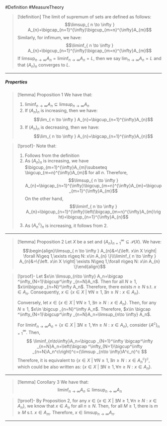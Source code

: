 #Definition #MeasureTheory 

> [!definition]
> The limit of supremum of sets are defined as follows: 
> $$\limsup_{ n \to \infty } A_{n}=\bigcap_{n=1}^{\infty}\bigcup_{m=n}^{\infty}A_{m}$$
> Similarly, for infimum, we have:
> $$\liminf_{ n \to \infty } A_{n}=\bigcup_{n=1}^{\infty}\bigcap_{m=n}^{\infty}A_{m}$$
> If $\limsup_{ n \to \infty }A_{n}=\liminf_{ n \to \infty }A_{n}=L$, then we say $\lim_{ n \to \infty }A_{n}=L$ and that $(A_{n})_{n}$ converges to $L$.
---
##### Properties
> [!lemma] Proposition 1
> We have that:
> 1. $\liminf_{ n \to \infty }A_{n} \subseteq\limsup_{ n \to \infty }A_{n}$
> 2. If $(A_{n})_{n}$ is increasing, then we have: $$\lim_{ n \to \infty } A_{n}=\bigcup_{n=1}^{\infty}A_{n}$$
> 3.  If $(A_{n})_{n}$ is decreasing, then we have: $$\lim_{ n \to \infty } A_{n}=\bigcap_{n=1}^{\infty}A_{n}$$

>[!proof]-
>Note that:
>1. Follows from the definition
>2. As $(A_{n})_{n}$ is increasing, we have $\bigcup_{m=1}^{\infty}A_{m}\subseteq \bigcup_{m=n}^{\infty}A_{m}$ for all $n$. Therefore, $$\limsup_{ n \to \infty } A_{n}=\bigcap_{n=1}^{\infty}\bigcup_{m=n}^{\infty}A_{m}=\bigcup_{m=1}^{\infty}A_{m}$$ On the other hand, $$\liminf_{ n \to \infty } A_{n}=\bigcup_{n=1}^{\infty}\left(\bigcap_{m=n}^{\infty}A_{m}\right)=\bigcup_{n=1}^{\infty}A_{n}$$
>3. As $(A^c_{n})_{n}$ is increasing, it follows from 2. 
---
> [!lemma] Proposition 2
> Let $X$ be a set and $\{ A_{n} \}_{n=1}^\infty \subseteq \mathcal{P}(X)$. We have: $$\begin{align}\limsup_{ n \to \infty } A_{n}&=\{\left.  x\in X \right| \forall N\geq 1,\exists n\geq N: x\in A_{n} \}\\\liminf_{ n \to \infty } A_{n}&=\{\left.  x\in X \right| \exists N\geq 1,\forall  n\geq N: x\in A_{n} \}\end{align}$$

> [!proof]-
> Let $x\in \limsup_{n\to \infty} A_n=\bigcap ^\infty_{N=1}\bigcup^\infty _{n=N}A_n$. Then for all $N\ge 1$, $x\in\bigcup _{n=N}^\infty A_n$. Therefore, there exists $n\ge N$ s.t. $x\in A_n$. Consequently, $x\in\{x\in X\ |\ \forall N\ge 1, \exists n\ge N:x\in A_n\}$.
> 
> Conversely, let $x\in \{x\in X\ |\ \forall N\ge 1, \exists n\ge N:x\in A_n\}$. Then, for any $N\ge 1$, $x\in \bigcup _{n=N}^\infty A_n$. Therefore, $x\in \bigcap ^\infty_{N=1}\bigcup^\infty _{n=N}A_n=\limsup_{n\to \infty} A_n$.
> 
> For $\liminf_{n\to \infty }A_n=\{x\in X\ |\ \exists N\ge 1, \forall n\ge N:x\in A_n\}$, consider $\{A^c\}^\infty _{n=1}$. Then,$$ \liminf_{n\to\infty}A_n=\bigcup _{N=1}^\infty \bigcap^\infty _{n=N}A_n=\left(\bigcap ^\infty_{N=1}\bigcup^\infty _{n=N}A_n^c\right)^c=(\limsup _{n\to \infty}A^c_n)^c $$
> Therefore, it is equivalent to $\{x\in X\ |\ \forall N\ge 1, \exists n\ge N:x\in A^c_n\}^c$, which could be also written as: $\{x\in X\ |\ \exists N\ge 1, \forall n\ge N:x\in A_n\}$.
---
> [!lemma] Corollary 3
> We have that: $$\liminf_{ n \to \infty } A_{n}\subseteq \limsup_{ n \to \infty } A_{n}$$

> [!proof]-
> By Proposition 2, for any $x\in \{x\in X\ |\ \exists N\ge 1, \forall n\ge N:x\in A_n\}$, we know that $x\in A_n$ for all $n\ge N$. Then, for all $M\ge 1$, there is $m\ge M$ s.t. $x\in A_m$. Therefore, $x\in \limsup_{n\to \infty }A_n$.
---